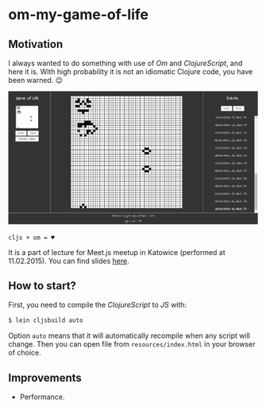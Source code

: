 # om-my-game-of-life

## Motivation

I always wanted to do something with use of *Om* and *ClojureScript*, and here it is. With high probability it is not an idiomatic Clojure code, you have been warned. :wink:

![Screenshot with example functionality](docs/GoL.png)

`cljs + om = ♥`

It is a part of lecture for Meet.js meetup in Katowice (performed at 11.02.2015). You can find slides [here](http://afronski.pl/presentations/).

## How to start?

First, you need to compile the *ClojureScript* to *JS* with:

```bash
$ lein cljsbuild auto
```

Option `auto` means that it will automatically recompile when any script will change. Then you can open file from `resources/index.html` in your browser of choice.

## Improvements

- Performance.
